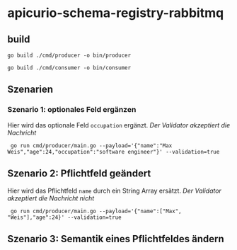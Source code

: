 # apicurio-schema-registry-rabbitmq

## build

```shell
go build ./cmd/producer -o bin/producer 
```

```shell
go build ./cmd/consumer -o bin/consumer 
```

## Szenarien

### Szenario 1: optionales Feld ergänzen

Hier wird das optionale Feld `occupation` ergänzt. *Der Validator akzeptiert die Nachricht*

```shell
 go run cmd/producer/main.go --payload='{"name":"Max Weis","age":24,"occupation":"software engineer"}' --validation=true
```

## Szenario 2: Pflichtfeld geändert

Hier wird das Pflichtfeld `name` durch ein String Array ersätzt. *Der Validator akzeptiert die Nachricht nicht*

```shell
 go run cmd/producer/main.go --payload='{"name":["Max", "Weis"],"age":24}' --validation=true
```

## Szenario 3: Semantik eines Pflichtfeldes ändern
